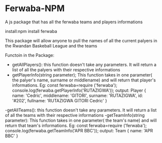 # Ferwaba-NPM
A js package that has all the ferwaba teams and players informations

install:npm install ferwaba


This package will allow anyone to pull the names of all the current palyers in the Rwandan Baskeball League and the teams

Functoin in the Package:

- getAllPlayers(): this function doesn't take any parameters. It will return a list of all the palyers with their respective informations
- getPlayerInfo(string parameter); This function takes in one parameter( the palyer's name, surname or middlename) and will return that player's informations.
    Eg: const ferwaba=require ('ferwaba');
        console.log(ferwaba.getPlayerInfo('RUTAZIGWA'));
        output:
        Player {
                  name: 'Cedric',
                  middlename: 'GITORI',
                  surname: 'RUTAZIGWA',
                  id: '#202',
                  fullname: 'RUTAZIGWA GITORI Cedric'
                }
                
-getAllTeams(): this function doesn't take any parameters. It will return a list of all the teams with their respective informations
-getTeamInfo(string parameter): This function takes in one parameter( the team's name) and will return that team's informations.
  Eg: const ferwaba=require ('ferwaba');
      console.log(ferwaba.getTeamInfo('APR BBC'));
      output:
      Team { name: 'APR BBC' }
      
      
      
      
      
      
